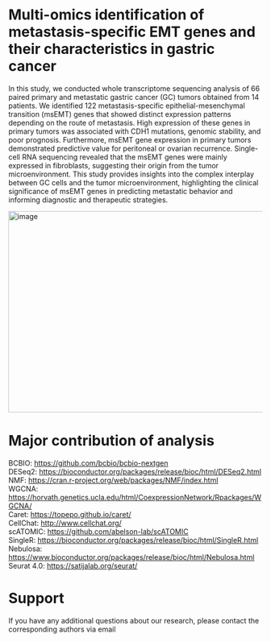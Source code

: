 # Multi-omics identification of metastasis-specific EMT genes and their characteristics in gastric cancer

In this study, we conducted whole transcriptome sequencing analysis of 66 paired primary and metastatic gastric cancer (GC) tumors obtained from 14 patients. We identified 122 metastasis-specific epithelial-mesenchymal transition (msEMT) genes that showed distinct expression patterns depending on the route of metastasis. High expression of these genes in primary tumors was associated with CDH1 mutations, genomic stability, and poor prognosis. Furthermore, msEMT gene expression in primary tumors demonstrated predictive value for peritoneal or ovarian recurrence. Single-cell RNA sequencing revealed that the msEMT genes were mainly expressed in fibroblasts, suggesting their origin from the tumor microenvironment. This study provides insights into the complex interplay between GC cells and the tumor microenvironment, highlighting the clinical significance of msEMT genes in predicting metastatic behavior and informing diagnostic and therapeutic strategies.

<img width="1020" height="400" alt="image" src="https://github.com/CancerAnalysis/MultiOmics/assets/104743712/d854719e-4a00-455a-a2cd-8224434ac8ea">

# Major contribution of analysis
BCBIO: https://github.com/bcbio/bcbio-nextgen <br>
DESeq2: https://bioconductor.org/packages/release/bioc/html/DESeq2.html <br>
NMF: https://cran.r-project.org/web/packages/NMF/index.html <br>
WGCNA: https://horvath.genetics.ucla.edu/html/CoexpressionNetwork/Rpackages/WGCNA/ <br>
Caret: https://topepo.github.io/caret/ <br>
CellChat: http://www.cellchat.org/ <br>
scATOMIC: https://github.com/abelson-lab/scATOMIC <br>
SingleR: https://bioconductor.org/packages/release/bioc/html/SingleR.html <br>
Nebulosa: https://www.bioconductor.org/packages/release/bioc/html/Nebulosa.html <br>
Seurat 4.0: https://satijalab.org/seurat/ <br>

# Support
If you have any additional questions about our research, please contact the corresponding authors via email
